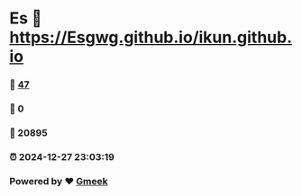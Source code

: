 # Es :link: https://Esgwg.github.io/ikun.github.io 
### :page_facing_up: [47](https://Esgwg.github.io/ikun.github.io/tag.html) 
### :speech_balloon: 0 
### :hibiscus: 20895 
### :alarm_clock: 2024-12-27 23:03:19 
### Powered by :heart: [Gmeek](https://github.com/Meekdai/Gmeek)
